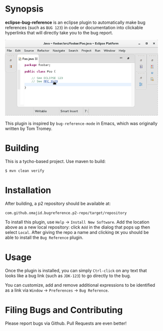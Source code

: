 Synopsis
========

**eclipse-bug-reference** is an eclipse plugin to automatically make
bug references (such as `BUG 123`) in code or documentation into
clickable hyperlinks that will directly take you to the bug report.

![Screenshot](screenshots/main.png?raw=true "Screenshot")


This plugin is inspired by `bug-reference-mode` in Emacs, which was
originally written by Tom Tromey.


Building
========

This is a tycho-based project. Use maven to build:

    $ mvn clean verify


Installation
============

After building, a p2 repository should be available at:

    com.github.omajid.bugreference.p2-repo/target/repository

To install this plugin, use `Help` -> `Install New Software`. Add the location
above as a new local repository: click `Add` in the dialog that pops up then
select `Local`. After giving the repo a name and clicking `OK` you should be
able to install the `Bug Reference` plugin.


Usage
=====

Once the plugin is installed, you can simply `Ctrl-click` on any text
that looks like a bug link (such as `JDK-123`) to go directly to the
bug.

You can customize, add and remove additional expressions to be identified as a
link via `Window` -> `Preferences` -> `Bug Reference`.


Filing Bugs and Contributing
============================

Please report bugs via Github. Pull Requests are even better!

